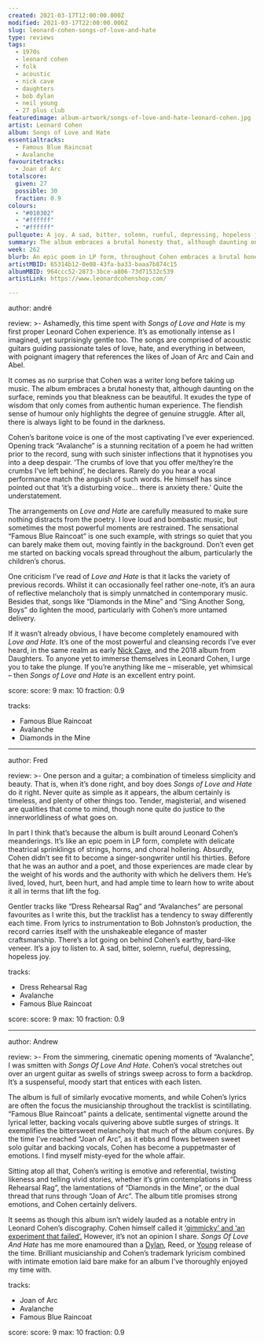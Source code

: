 ```yaml
---
created: 2021-03-17T12:00:00.000Z
modified: 2021-03-17T22:00:00.000Z
slug: leonard-cohen-songs-of-love-and-hate
type: reviews
tags:
  - 1970s
  - leonard cohen
  - folk
  - acoustic
  - nick cave
  - daughters
  - bob dylan
  - neil young
  - 27 plus club
featuredimage: album-artwork/songs-of-love-and-hate-leonard-cohen.jpg
artist: Leonard Cohen
album: Songs of Love and Hate
essentialtracks:
  - Famous Blue Raincoat
  - Avalanche
favouritetracks:
  - Joan of Arc
totalscore:
  given: 27
  possible: 30
  fraction: 0.9
colours:
  - "#010302"
  - "#ffffff"
  - "#ffffff"
pullquote: A joy. A sad, bitter, solemn, rueful, depressing, hopeless joy.
summary: The album embraces a brutal honesty that, although daunting on the surface, reminds you that bleakness can be beautiful. It exudes the kind of wisdom that only comes from authentic human experience.
week: 262
blurb: An epic poem in LP form, throughout Cohen embraces a brutal honesty that, although daunting on the surface, reminds you that bleakness can be beautiful. 
artistMBID: 65314b12-0e08-43fa-ba33-baaa7b874c15
albumMBID: 964ccc52-2873-3bce-a806-73d71532c539
artistLink: https://www.leonardcohenshop.com/

---
```

author: andré

review: >-
  Ashamedly, this time spent with _Songs of Love and Hate_ is my first proper Leonard Cohen experience. It’s as emotionally intense as I imagined, yet surprisingly gentle too. The songs are comprised of acoustic guitars guiding passionate tales of love, hate, and everything in between, with poignant imagery that references the likes of Joan of Arc and Cain and Abel.

  It comes as no surprise that Cohen was a writer long before taking up music. The album embraces a brutal honesty that, although daunting on the surface, reminds you that bleakness can be beautiful. It exudes the type of wisdom that only comes from authentic human experience. The fiendish sense of humour only highlights the degree of genuine struggle. After all, there is always light to be found in the darkness.

  Cohen’s baritone voice is one of the most captivating I’ve ever experienced. Opening track “Avalanche” is a stunning recitation of a poem he had written prior to the record, sung with such sinister inflections that it hypnotises you into a deep despair. ‘The crumbs of love that you offer me/they’re the crumbs I’ve left behind’, he declares. Rarely do you hear a vocal performance match the anguish of such words. He himself has since pointed out that ‘it’s a disturbing voice... there is anxiety there.’ Quite the understatement.

  The arrangements on _Love and Hate_ are carefully measured to make sure nothing distracts from the poetry. I love loud and bombastic music, but sometimes the most powerful moments are restrained. The sensational “Famous Blue Raincoat” is one such example, with strings so quiet that you can barely make them out, moving faintly in the background. Don’t even get me started on backing vocals spread throughout the album, particularly the children’s chorus.

  One criticism I’ve read of _Love and Hate_ is that it lacks the variety of previous records. Whilst it can occasionally feel rather one-note, it’s an aura of reflective melancholy that is simply unmatched in contemporary music. Besides that, songs like “Diamonds in the Mine” and “Sing Another Song, Boys” do lighten the mood, particularly with Cohen’s more untamed delivery.

  If it wasn’t already obvious, I have become completely enamoured with _Love and Hate_. It’s one of the most powerful and cleansing records I’ve ever heard, in the same realm as early [Nick Cave](/reviews/nick-cave-and-the-bad-seeds-let-love-in/), and the 2018 album from Daughters. To anyone yet to immerse themselves in Leonard Cohen, I urge you to take the plunge. If you’re anything like me – miserable, yet whimsical – then _Songs of Love and Hate_ is an excellent entry point.

score:
  score: 9
  max: 10
  fraction: 0.9

tracks:
  - Famous Blue Raincoat
  - Avalanche
  - Diamonds in the Mine

---

author: Fred

review: >-
  One person and a guitar; a combination of timeless simplicity and beauty. That is, when it’s done right, and boy does _Songs of Love and Hate_ do it right. Never quite as simple as it appears, the album certainly is timeless, and plenty of other things too. Tender, magisterial, and wisened are qualities that come to mind, though none quite do justice to the innerworldliness of what goes on.

  In part I think that’s because the album is built around Leonard Cohen’s meanderings. It’s like an epic poem in LP form, complete with delicate theatrical sprinklings of strings, horns, and choral hollering. Absurdly, Cohen didn’t see fit to become a singer-songwriter until his thirties. Before that he was an author and a poet, and those experiences are made clear by the weight of his words and the authority with which he delivers them. He’s lived, loved, hurt, been hurt, and had ample time to learn how to write about it all in terms that lift the fog.

  Gentler tracks like “Dress Rehearsal Rag” and “Avalanches” are personal favourites as I write this, but the tracklist has a tendency to sway differently each time. From lyrics to instrumentation to Bob Johnston’s production, the record carries itself with the unshakeable elegance of master craftsmanship. There’s a lot going on behind Cohen’s earthy, bard-like veneer. It’s a joy to listen to. A sad, bitter, solemn, rueful, depressing, hopeless joy.

tracks:
  - Dress Rehearsal Rag
  - Avalanche
  - Famous Blue Raincoat

score:
  score: 9
  max: 10
  fraction: 0.9

---
author: Andrew

review: >-
  From the simmering, cinematic opening moments of “Avalanche”, I was smitten with _Songs Of Love And Hate_. Cohen’s vocal stretches out over an urgent guitar as swells of strings sweep across to form a backdrop. It’s a suspenseful, moody start that entices with each listen.

  The album is full of similarly evocative moments, and while Cohen’s lyrics are often the focus the musicianship throughout the tracklist is scintillating. “Famous Blue Raincoat” paints a delicate, sentimental vignette around the lyrical letter, backing vocals quivering above subtle surges of strings. It exemplifies the bittersweet melancholy that much of the album conjures. By the time I’ve reached “Joan of Arc”, as it ebbs and flows between sweet solo guitar and backing vocals, Cohen has become a puppetmaster of emotions. I find myself misty-eyed for the whole affair.

  Sitting atop all that, Cohen’s writing is emotive and referential, twisting likeness and telling vivid stories, whether it’s grim contemplations in “Dress Rehearsal Rag”, the lamentations of “Diamonds in the Mine”, or the dual thread that runs through “Joan of Arc”. The album title promises strong emotions, and Cohen certainly delivers.

  It seems as though this album isn’t widely lauded as a notable entry in Leonard Cohen’s discography. Cohen himself called it [‘gimmicky’ and ‘an experiment that failed’.](https://www.leonardcohenfiles.com/nme2.html) However, it’s not an opinion I share. _Songs Of Love And Hate_ has me more enamoured than a [Dylan](/reviews/bob-dylan-highway-61-revisited/), Reed, or [Young](/reviews/neil-young-on-the-beach/) release of the time. Brilliant musicianship and Cohen’s trademark lyricism combined with intimate emotion laid bare make for an album I’ve thoroughly enjoyed my time with.

tracks:
  - Joan of Arc
  - Avalanche
  - Famous Blue Raincoat

score:
  score: 9
  max: 10
  fraction: 0.9
